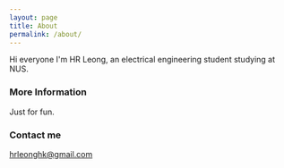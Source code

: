 ```yaml
---
layout: page
title: About
permalink: /about/
---
```


Hi everyone I'm HR Leong, an electrical engineering student studying at NUS.

### More Information

Just for fun.

### Contact me

[hrleonghk@gmail.com](mailto:hrleong@gmail.com)
